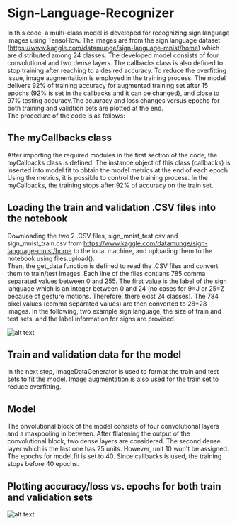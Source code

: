 # Sign-Language-Recognizer
In this code, a multi-class model is developed for recognizing sign language images using TensoFlow. The images are from the sign language dataset (https://www.kaggle.com/datamunge/sign-language-mnist/home) which are distributed among 24 classes. The developed model consists of four convolutional and two dense layers. The callbacks class is also defined to stop training after reaching to a desired accuracy. To reduce the overfitting issue, image augmentatioin is employed in the training process. The model delivers 92% of training accuracy for augmented training set after 15 epochs (92% is set in the callbacks and it can be changed), and close to 97% testing accuracy.The acuuracy and loss changes versus epochs for both training and validtion sets are plotted at the end.  
The procedure of the code is as follows:

## The myCallbacks class

After importing the required modules in the first section of the code, the myCallbacks class is defined. The instance object of this class (callbacks) is inserted into model.fit to obtain the model metrics at the end of each epoch. Using the metrics, it is possible to control the training process. In the myCallbacks, the training stops after 92% of accuracy on the train set.

## Loading the train and validation .CSV files into the notebook
Downloading the two 2 .CSV files, sign_mnist_test.csv and sign_mnist_train.csv from https://www.kaggle.com/datamunge/sign-language-mnist/home to the local machine, 
and uploading them to the notebook using files.upload().  
Then, the get_data function is defined to read the .CSV files and convert them to train/test images. Each line of the files contians 785 comma separated values between 0 and 255. The first value is the label of the sign language which is an integer between 0 and 24 (no cases for 9=J or 25=Z because of gesture motions. Therefore, there exist 24 classes). The 784 pixel values (comma separated values) are then converted to 28*28 images. In the following, two example sign language, the size of train and test sets, and the label information for signs are provided. 

![alt text](https://github.com/Arazsh/Sign-Language-Recognizer/blob/media/image.png?raw=true) 

## Train and validation data for the model
In the next step, ImageDataGenerator is used to format the train and test sets to fit the model. Image augmentation is also used for the train set to reduce overfitting.


## Model
The onvolutional block of the model consists of four convolutional layers and a maxpooling in between. After fllatening the output of the convolutional block, two dense layers are considered. The second dense layer which is the last one has 25 units. However, unit 10 won't be assigned.  
The epochs for model.fit is set to 40. Since callbacks is used, the training stops before 40 epochs.

## Plotting accuracy/loss vs. epochs for both train and validation sets
![alt text](https://github.com/Arazsh/Sign-Language-Recognizer/blob/media/plot.png?raw=true)






